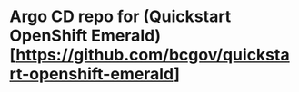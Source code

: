 # Argo CD repo for (Quickstart OpenShift Emerald) [https://github.com/bcgov/quickstart-openshift-emerald]
